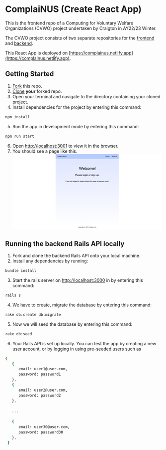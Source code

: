 # ComplaiNUS (Create React App)
This is the frontend repo of a Computing for Voluntary Welfare Organizations (CVWO) project undertaken by Craigton in AY22/23 Winter.

The CVWO project consists of two separate repositories for the [frontend](https://github.com/craigtonlian/complainus-frontend) and [backend](https://github.com/craigtonlian/complainus-backend).

This React App is deployed on [https://complainus.netlify.app](https://complainus.netlify.app).

## Getting Started
1. [Fork](https://docs.github.com/en/get-started/quickstart/fork-a-repo#forking-a-repository) this repo.
2. [Clone](https://docs.github.com/en/get-started/quickstart/fork-a-repo#cloning-your-forked-repository) **your** forked repo.
3. Open your terminal and navigate to the directory containing your cloned project.
4. Install dependencies for the project by entering this command:

```bash
npm install
```

5. Run the app in development mode by entering this command:

```bash
npm run start
```

6. Open [http://localhost:3001](http://localhost:3001) to view it in the browser.
7. You should see a page like this.
   ![Basic Page](public/basic-page.png)
   
## Running the backend Rails API locally
1. Fork and clone the backend Rails API onto your local machine.
2. Install any dependencies by running:

```bash
bundle install
```

3. Start the rails server on [http://localhost:3000](http://localhost:3000) in by entering this command:

```bash
rails s
```

4. We have to create, migrate the database by entering this command:

```bash
rake db:create db:migrate
```

5. Now we will seed the database by entering this command:

```bash
rake db:seed
```

6. Your Rails API is set up locally. You can test the app by creating a new user account, or by logging in using pre-seeded users such as 

```bash
{
   {
      email: user1@user.com,
      password: password1
   },
   {
      email: user2@user.com,
      password: password2
   },
   
   ...
   
   {
      email: user30@user.com,
      password: password30
   },
 }
```

